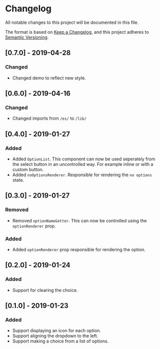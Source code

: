 # Changelog
All notable changes to this project will be documented in this file.

The format is based on [Keep a Changelog](https://keepachangelog.com/en/1.0.0/),
and this project adheres to [Semantic Versioning](https://semver.org/spec/v2.0.0.html).

## [0.7.0] - 2019-04-28

### Changed
- Changed demo to reflect new style.

## [0.6.0] - 2019-04-16

### Changed
- Changed imports from `/es/` to `/lib/`


## [0.4.0] - 2019-01-27

### Added
- Added `OptionList`. This component can now be used seperately from the select button in an uncontrolled way. For example inline or with a custom button.
- Added `noOptionsRenderer`. Responsible for rendering the `no options` state.

## [0.3.0] - 2019-01-27

### Removed
- Removed `optionNameGetter`. This can now be controlled using the `optionRenderer` prop.

### Added
- Added `optionRenderer` prop responsible for rendering the option.

## [0.2.0] - 2019-01-24
### Added
- Support for clearing the choice.

## [0.1.0] - 2019-01-23
### Added
- Support displaying an icon for each option.
- Support aligning the dropdown to the left.
- Support making a choice from a list of options.
